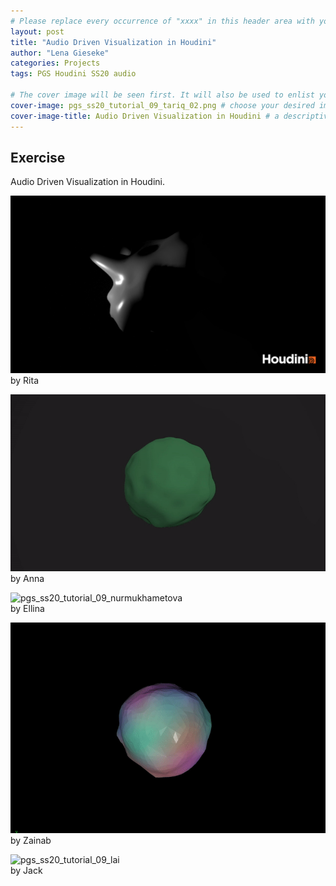```yaml
---
# Please replace every occurrence of "xxxx" in this header area with your personal information.
layout: post
title: "Audio Driven Visualization in Houdini"
author: "Lena Gieseke"
categories: Projects
tags: PGS Houdini SS20 audio 

# The cover image will be seen first. It will also be used to enlist your project amonst others.
cover-image: pgs_ss20_tutorial_09_tariq_02.png # choose your desired image file format — must be supported by web browsers — only one
cover-image-title: Audio Driven Visualization in Houdini # a descriptive title for the image
---
```


## Exercise

Audio Driven Visualization in Houdini.

![pgs_sose2020_audio_eperjesi_1](pgs_sose2020_audio_eperjesi_1.png)  
by Rita

![pgs_ss20_tutorial_07_eschenbacher_02](pgs_ss20_tutorial_07_eschenbacher_02.gif)  
by Anna

![pgs_ss20_tutorial_09_nurmukhametova](pgs_ss20_tutorial_09_nurmukhametova.gif)  
by Ellina

![pgs_ss20_tutorial_09_tariq](pgs_ss20_tutorial_09_tariq.gif)  
by Zainab


![pgs_ss20_tutorial_09_lai](pgs_ss20_tutorial_09_lai.gif)  
by Jack

